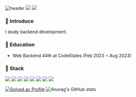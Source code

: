 ![header](https://capsule-render.vercel.app/api?type=waving&color=auto&height=300&section=header&text=OhTaeHo&fontSize=90)
<a href="" target="_blank"><img src="https://img.shields.io/badge/blog-585858?style=flat&logo=Velog&logoColor=white"/></a>
<a href="https://velog.io/@taeho97" target="_blank"><img src="https://img.shields.io/badge/dhxogh125@gmail.com-F78181?style=flat&logo=gmail&logoColor=white"/></a><br>

### 🎤 Introduce
I study backend development.

### 🏫 Education
- Web Backend 44th at CodeStates (Feb 2023 ~ Aug 2023)

### 🔨 Stack
<a href="" target="_blank"><img src="https://img.shields.io/badge/Java-58ACFA?style=flat&logoColor=white"/></a>
<a href="" target="_blank"><img src="https://img.shields.io/badge/Spring-01DF3A?style=flat&logo=spring&logoColor=white"/></a>
<a href="" target="_blank"><img src="https://img.shields.io/badge/Spring Boot-01DF3A?style=flat&logo=springboot&logoColor=white"/></a>
<a href="" target="_blank"><img src="https://img.shields.io/badge/Spring Data JPA-01DF3A?style=flat&logoColor=white"/></a>
<a href="" target="_blank"><img src="https://img.shields.io/badge/MySQL-01DF3A?style=flat&logo=mysql&logoColor=white"/></a>
<a href="" target="_blank"><img src="https://img.shields.io/badge/AWS-FE9A2E?style=flat&logo=amazonaws&logoColor=white"/></a>
<a href="" target="_blank"><img src="https://img.shields.io/badge/Git-FE2E2E?style=flat&logo=git&logoColor=white"/></a>
<a href="" target="_blank"><img src="https://img.shields.io/badge/GitHub-585858?style=flat&logo=github&logoColor=white"/></a>

[![Solved.ac Profile](http://mazassumnida.wtf/api/generate_badge?boj=dhxogh123123)](https://solved.ac/dhxogh123123)
![Anurag's GitHub stats](https://github-readme-stats.vercel.app/api?username=OhTaeHo-97&show_icons=true&theme=radical)
<!--
**OhTaeHo-97/OhTaeHo-97** is a ✨ _special_ ✨ repository because its `README.md` (this file) appears on your GitHub profile.

Here are some ideas to get you started:

- 🔭 I’m currently working on ...
- 🌱 I’m currently learning ...
- 👯 I’m looking to collaborate on ...
- 🤔 I’m looking for help with ...
- 💬 Ask me about ...
- 📫 How to reach me: ...
- 😄 Pronouns: ...
- ⚡ Fun fact: ...
-->
